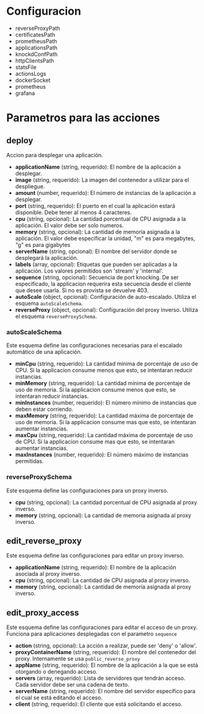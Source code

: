 # Configuracion
- reverseProxyPath
- certificatesPath
- prometheusPath
- applicationsPath
- knockdConfPath
- httpClientsPath
- statsFile
- actionsLogs
- dockerSocket
- prometheus
- grafana

# Parametros para las acciones

## **deploy**
Accion para desplegar una aplicación.

- **applicationName** (string, requerido): El nombre de la aplicación a desplegar.
- **image** (string, requerido): La imagen del contenedor a utilizar para el despliegue.
- **amount** (number, requerido): El número de instancias de la aplicación a desplegar.
- **port** (string, requerido): El puerto en el cual la aplicación estará disponible. Debe tener al menos 4 caracteres.
- **cpu** (string, opcional): La cantidad porcentual de CPU asignada a la aplicación. El valor debe ser solo numeros.
- **memory** (string, opcional): La cantidad de memoria asignada a la aplicación. El valor debe especificar la unidad, "m" es para megabytes, "g" es para gigabytes
- **serverName** (string, opcional): El nombre del servidor donde se desplegará la aplicación.
- **labels** (array, opcional): Etiquetas que pueden ser aplicadas a la aplicación. Los valores permitidos son 'stream' y 'internal'.
- **sequence** (string, opcional): Secuencia de port knocking. De ser especificado, la applicacion requerira esta secuencia desde el cliente que desee usarla. Si no es provista se devuelve 403.
- **autoScale** (object, opcional): Configuración de auto-escalado. Utiliza el esquema `autoScaleSchema`.
- **reverseProxy** (object, opcional): Configuración del proxy inverso. Utiliza el esquema `reverseProxySchema`.

### **autoScaleSchema**
Este esquema define las configuraciones necesarias para el escalado automático de una aplicación.

- **minCpu** (string, requerido): La cantidad mínima de porcentaje de uso de CPU. Si la applicacion consume menos que esto, se intentaran reducir instancias.
- **minMemory** (string, requerido): La cantidad mínima de porcentaje de uso de memoria. Si la applicacion consume menos que esto, se intentaran reducir instancias.
- **minInstances** (number, requerido): El número mínimo de instancias que deben estar corriendo.
- **maxMemory** (string, requerido): La cantidad máxima de porcentaje de uso de memoria. Si la applicacion consume mas que esto, se intentaran aumentar instancias.
- **maxCpu** (string, requerido): La cantidad máxima de porcentaje de uso de CPU. Si la applicacion consume mas que esto, se intentaran aumentar instancias.
- **maxInstances** (number, requerido): El número máximo de instancias permitidas.

### **reverseProxySchema**
Este esquema define las configuraciones para un proxy inverso.

- **cpu** (string, opcional): La cantidad porcentual de CPU asignada al proxy inverso.
- **memory** (string, opcional): La cantidad de memoria asignada al proxy inverso.

## **edit_reverse_proxy**
Este esquema define las configuraciones para editar un proxy inverso.

- **applicationName** (string, requerido): El nombre de la aplicación asociada al proxy inverso.
- **cpu** (string, opcional): La cantidad de CPU asignada al proxy inverso.
- **memory** (string, opcional): La cantidad de memoria asignada al proxy inverso.

## **edit_proxy_access**
Este esquema define las configuraciones para editar el acceso de un proxy. Funciona para aplicaciones desplegadas con el parametro `sequence`

- **action** (string, opcional): La acción a realizar, puede ser 'deny' o 'allow'.
- **proxyContainerName** (string, requerido): El nombre del contenedor del proxy. Internamente se usa `public_reverse_proxy`
- **appName** (string, requerido): El nombre de la aplicación a la que se está otorgando o denegando acceso.
- **servers** (array, requerido): Lista de servidores que tendrán acceso. Cada servidor debe ser una cadena de texto.
- **serverName** (string, requerido): El nombre del servidor específico para el cual se está editando el acceso.
- **client** (string, requerido): El cliente que está solicitando el acceso.

